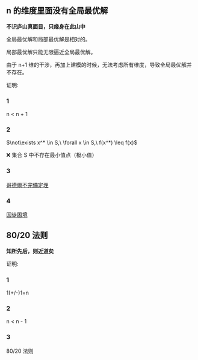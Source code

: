 ## n 的维度里面没有全局最优解

**不识庐山真面目，只缘身在此山中**

全局最优解和局部最优解是相对的。

局部最优解只能无限逼近全局最优解。

由于 n+1 维的干涉，再加上建模的时候，无法考虑所有维度，导致全局最优解并不存在。

证明:

### 1

  n < n + 1

### 2

$\not\exists x^* \in S,\ \forall x \in S,\ f(x^*) \leq f(x)$

❌ 集合 S 中不存在最小值点（极小值）

### 3

[哥德爾不完備定理](https://zh.wikipedia.org/wiki/%E5%93%A5%E5%BE%B7%E5%B0%94%E4%B8%8D%E5%AE%8C%E5%A4%87%E5%AE%9A%E7%90%86)

### 4

[囚徒困境](https://zh.wikipedia.org/wiki/%E5%9B%9A%E5%BE%92%E5%9B%B0%E5%A2%83)

## 80/20 法则

**知所先后，则近道矣**

证明:

### 1

  1(+/-)1=n

### 2

  n < n - 1

### 3

  80/20 法则
